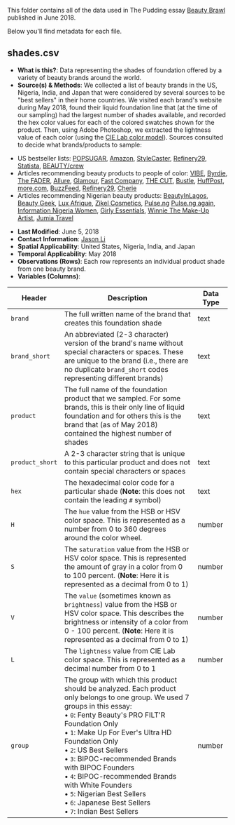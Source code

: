 This folder contains all of the data used in The Pudding essay [Beauty Brawl](https://pudding.cool/2018/06/makeup-shades/) published in June 2018.

Below you'll find metadata for each file.

## shades.csv

- 	**What is this?**: Data representing the shades of foundation offered by a variety of beauty brands around the world.
-   **Source(s) & Methods**: We collected a list of beauty brands in the US, Nigeria, India, and Japan that were considered by several sources to be "best sellers" in their home countries. We visited each brand's website during May 2018, found their liquid foundation line that (at the time of our sampling) had the largest number of shades available, and recorded the hex color values for each of the colored swatches shown for the product. Then, using Adobe Photoshop, we extracted the lightness value of each color (using the [CIE Lab color model](https://helpx.adobe.com/photoshop/using/color-modes.html#lab_color_mode)). Sources consulted to decide what brands/products to sample:
  * US bestseller lists: [POPSUGAR](https://www.popsugar.com/beauty/Bestselling-Foundations-Sephora-2017-43250396), [Amazon](https://www.amazon.com/Best-Sellers-Beauty-Foundation-Makeup/zgbs/beauty/11058871), [StyleCaster](http://stylecaster.com/beauty/best-selling-beauty-products-united-states/), [Refinery29](https://www.refinery29.com/most-popular-beauty-brands-new-york), [Statista](https://www.statista.com/statistics/194815/leading-us-foundation-brands-in-2013-based-on-sales/), [BEAUTY/crew](https://www.beautycrew.com.au/makeup/articles/the-internet-s-favourite-liquid-foundations/)
  * Articles recommending beauty products to people of color: [VIBE](https://www.vibe.com/2014/07/12-great-makeup-brands-for-women-of-color/), [Byrdie](https://www.byrdie.com/best-makeup-for-dark-skin), [The FADER](http://www.thefader.com/2017/08/22/black-owned-beauty-brands-katonya-breaux), [Allure](https://www.allure.com/gallery/best-foundations-for-women-of-color), [Glamour](https://www.glamour.com/gallery/black-owned-beauty-brands), [Fast Company](https://www.fastcompany.com/40443045/7-best-mainstream-beauty-brands-for-women-of-color), [THE CUT](https://www.thecut.com/2018/04/target-makeup-products-brands-people-of-color.html), [Bustle](https://www.bustle.com/articles/180408-32-black-owned-makeup-brands-to-add-to-your-beauty-collection-immediately-photos), [HuffPost](https://www.huffingtonpost.com/entry/black-owned-beauty-brands_us_5a7dc724e4b044b3821ccafb), [more.com](https://www.more.com/beauty/makeup/face-makeup/best-makeup-brands-created-specifically-women-color), [BuzzFeed](https://www.buzzfeed.com/treyegreen/best-makeup-products-people-of-color-lines), [Refinery29](https://www.refinery29.com/skin-care-brands-women-of-color), [Cherie](https://www.cherie.com/trending)
  * Articles recommending Nigerian beauty products: [BeautyInLagos](http://www.beautyinlagos.com/2017/02/nigerian-makeup-brands-you-should-know-about.html/), [Beauty Geek](http://www.beautygeekng.com/2017/01/13/13-nigerian-makeup-brands/), [Lux Afrique](http://luxafrique.net/top-6-makeup-brands-by-nigerians/), [Zikel Cosmetics](http://www.zikelcosmetics.com/2016/04/25/7-hot-selling-makeup-brands-in-nigeria/), [Pulse.ng](http://www.pulse.ng/lifestyle/beauty-health/pulse-beauty-list-5-affordable-foundations-perfect-for-nigerian-weather-great-on-dark-skin-id4957957.html) [Pulse.ng again](http://www.pulse.ng/lifestyle/beauty-health/pulse-list-2017-top-8-nigerian-beauty-brands-of-the-year-id7717413.html), [Information Nigeria Women](http://women.informationng.com/14-awesome-foundations-for-dark-skin-tones/), [Girly Essentials](http://girlyessentials.com.ng/2017/07/25/the-nigerian-beauty-brand-that-stole-our-hearts-hegai-esther), [Winnie The Make-Up Artist](http://winniethemakeupartist.com/matte-foundations-in-nairobi/), [Jumia Travel](https://travel.jumia.com/blog/ng/5-nigerian-companies-who-changed-the-beauty-industry-1610)
-   **Last Modified**: June 5, 2018
-   **Contact Information**: [Jason Li](mailto:jason@hongkonggong.com)
-   **Spatial Applicability**: United States, Nigeria, India, and Japan
-   **Temporal Applicability**: May 2018
-   **Observations (Rows)**: Each row represents an individual product shade from one beauty brand.
-   **Variables (Columns)**:

| Header | Description | Data Type |
|---|---|---|
| `brand` | The full written name of the brand that creates this foundation shade | text |
| `brand_short` | An abbreviated (2-3 character) version of the brand's name without special characters or spaces. These are unique to the brand (i.e., there are no duplicate `brand_short` codes representing different brands) | text |
| `product` | The full name of the foundation product that we sampled. For some brands, this is their only line of liquid foundation and for others this is the brand that (as of May 2018) contained the highest number of shades | text |
| `product_short` | A 2-3 character string that is unique to this particular product and does not contain special characters or spaces | text |
| `hex` | The hexadecimal color code for a particular shade (**Note**: this does not contain the leading `#` symbol) | text |
| `H` | The `hue` value from the HSB or HSV color space. This is represented as a number from 0 to 360 degrees around the color wheel. | number |
| `S` | The `saturation` value from the HSB or HSV color space. This is represented the amount of gray in a color from 0 to 100 percent. (**Note**: Here it is represented as a decimal from 0 to 1) | number |
| `V` | The `value` (sometimes known as `brightness`) value from the HSB or HSV color space. This describes the brightness or intensity of a color from 0 - 100 percent. (**Note**: Here it is represented as a decimal from 0 to 1) | number |
| `L` | The `lightness` value from CIE Lab color space. This is represented as a decimal number from 0 to 1| number |
| `group` | The group with which this product should be analyzed. Each product only belongs to one group. We used 7 groups in this essay: <br/>&bull; `0`: Fenty Beauty's PRO FILT'R Foundation Only <br/>&bull; `1`: Make Up For Ever's Ultra HD Foundation Only <br/>&bull; `2`: US Best Sellers <br/>&bull; `3`: BIPOC-recommended Brands with BIPOC Founders <br/>&bull; `4`: BIPOC-recommended Brands with White Founders <br/>&bull; `5`: Nigerian Best Sellers <br/>&bull; `6`: Japanese Best Sellers <br/>&bull; `7`: Indian Best Sellers | number |
